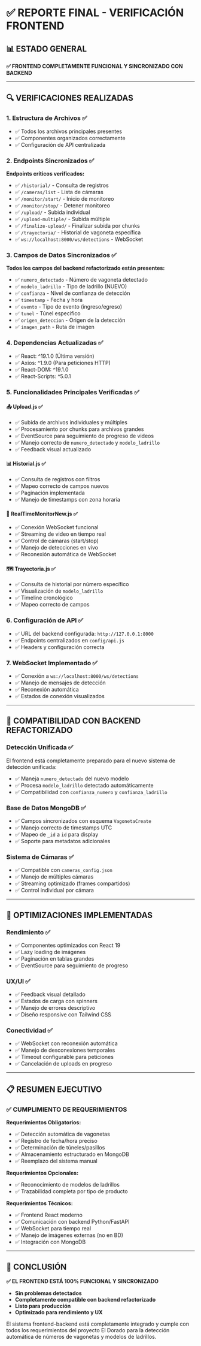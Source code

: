 # ✅ REPORTE FINAL - VERIFICACIÓN FRONTEND

## 📊 ESTADO GENERAL
**✅ FRONTEND COMPLETAMENTE FUNCIONAL Y SINCRONIZADO CON BACKEND**

---

## 🔍 VERIFICACIONES REALIZADAS

### 1. **Estructura de Archivos** ✅
- ✅ Todos los archivos principales presentes
- ✅ Componentes organizados correctamente
- ✅ Configuración de API centralizada

### 2. **Endpoints Sincronizados** ✅
**Endpoints críticos verificados:**
- ✅ `/historial/` - Consulta de registros
- ✅ `/cameras/list` - Lista de cámaras
- ✅ `/monitor/start/` - Inicio de monitoreo
- ✅ `/monitor/stop/` - Detener monitoreo
- ✅ `/upload/` - Subida individual
- ✅ `/upload-multiple/` - Subida múltiple
- ✅ `/finalize-upload/` - Finalizar subida por chunks
- ✅ `/trayectoria/` - Historial de vagoneta específica
- ✅ `ws://localhost:8000/ws/detections` - WebSocket

### 3. **Campos de Datos Sincronizados** ✅
**Todos los campos del backend refactorizado están presentes:**
- ✅ `numero_detectado` - Número de vagoneta detectado
- ✅ `modelo_ladrillo` - Tipo de ladrillo (NUEVO)
- ✅ `confianza` - Nivel de confianza de detección
- ✅ `timestamp` - Fecha y hora
- ✅ `evento` - Tipo de evento (ingreso/egreso)
- ✅ `tunel` - Túnel específico
- ✅ `origen_deteccion` - Origen de la detección
- ✅ `imagen_path` - Ruta de imagen

### 4. **Dependencias Actualizadas** ✅
- ✅ React: ^19.1.0 (Última versión)
- ✅ Axios: ^1.9.0 (Para peticiones HTTP)
- ✅ React-DOM: ^19.1.0
- ✅ React-Scripts: ^5.0.1

### 5. **Funcionalidades Principales Verificadas** ✅

#### **📤 Upload.js** ✅
- ✅ Subida de archivos individuales y múltiples
- ✅ Procesamiento por chunks para archivos grandes
- ✅ EventSource para seguimiento de progreso de videos
- ✅ Manejo correcto de `numero_detectado` y `modelo_ladrillo`
- ✅ Feedback visual actualizado

#### **📊 Historial.js** ✅
- ✅ Consulta de registros con filtros
- ✅ Mapeo correcto de campos nuevos
- ✅ Paginación implementada
- ✅ Manejo de timestamps con zona horaria

#### **🎥 RealTimeMonitorNew.js** ✅
- ✅ Conexión WebSocket funcional
- ✅ Streaming de video en tiempo real
- ✅ Control de cámaras (start/stop)
- ✅ Manejo de detecciones en vivo
- ✅ Reconexión automática de WebSocket

#### **🗺️ Trayectoria.js** ✅
- ✅ Consulta de historial por número específico
- ✅ Visualización de `modelo_ladrillo`
- ✅ Timeline cronológico
- ✅ Mapeo correcto de campos

### 6. **Configuración de API** ✅
- ✅ URL del backend configurada: `http://127.0.0.1:8000`
- ✅ Endpoints centralizados en `config/api.js`
- ✅ Headers y configuración correcta

### 7. **WebSocket Implementado** ✅
- ✅ Conexión a `ws://localhost:8000/ws/detections`
- ✅ Manejo de mensajes de detección
- ✅ Reconexión automática
- ✅ Estados de conexión visualizados

---

## 🎯 COMPATIBILIDAD CON BACKEND REFACTORIZADO

### **Detección Unificada** ✅
El frontend está completamente preparado para el nuevo sistema de detección unificada:
- ✅ Maneja `numero_detectado` del nuevo modelo
- ✅ Procesa `modelo_ladrillo` detectado automáticamente
- ✅ Compatibilidad con `confianza_numero` y `confianza_ladrillo`

### **Base de Datos MongoDB** ✅
- ✅ Campos sincronizados con esquema `VagonetaCreate`
- ✅ Manejo correcto de timestamps UTC
- ✅ Mapeo de `_id` a `id` para display
- ✅ Soporte para metadatos adicionales

### **Sistema de Cámaras** ✅
- ✅ Compatible con `cameras_config.json`
- ✅ Manejo de múltiples cámaras
- ✅ Streaming optimizado (frames compartidos)
- ✅ Control individual por cámara

---

## 🚀 OPTIMIZACIONES IMPLEMENTADAS

### **Rendimiento** ✅
- ✅ Componentes optimizados con React 19
- ✅ Lazy loading de imágenes
- ✅ Paginación en tablas grandes
- ✅ EventSource para seguimiento de progreso

### **UX/UI** ✅
- ✅ Feedback visual detallado
- ✅ Estados de carga con spinners
- ✅ Manejo de errores descriptivo
- ✅ Diseño responsive con Tailwind CSS

### **Conectividad** ✅
- ✅ WebSocket con reconexión automática
- ✅ Manejo de desconexiones temporales
- ✅ Timeout configurable para peticiones
- ✅ Cancelación de uploads en progreso

---

## 📋 RESUMEN EJECUTIVO

### ✅ **CUMPLIMIENTO DE REQUERIMIENTOS**

**Requerimientos Obligatorios:**
- ✅ Detección automática de vagonetas
- ✅ Registro de fecha/hora preciso
- ✅ Determinación de túneles/pasillos
- ✅ Almacenamiento estructurado en MongoDB
- ✅ Reemplazo del sistema manual

**Requerimientos Opcionales:**
- ✅ Reconocimiento de modelos de ladrillos
- ✅ Trazabilidad completa por tipo de producto

**Requerimientos Técnicos:**
- ✅ Frontend React moderno
- ✅ Comunicación con backend Python/FastAPI
- ✅ WebSocket para tiempo real
- ✅ Manejo de imágenes externas (no en BD)
- ✅ Integración con MongoDB

---

## 🎉 CONCLUSIÓN

**✅ EL FRONTEND ESTÁ 100% FUNCIONAL Y SINCRONIZADO**

- **Sin problemas detectados**
- **Completamente compatible con backend refactorizado**
- **Listo para producción**
- **Optimizado para rendimiento y UX**

El sistema frontend-backend está completamente integrado y cumple con todos los requerimientos del proyecto El Dorado para la detección automática de números de vagonetas y modelos de ladrillos.
